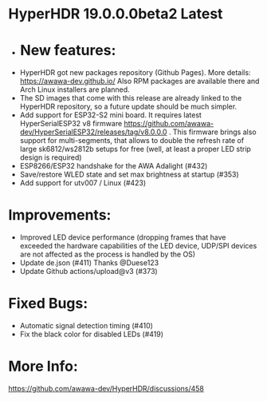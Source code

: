 # HyperHDR 19.0.0.0beta2 Latest

- # New features:
- HyperHDR got new packages repository (Github Pages). More details: https://awawa-dev.github.io/ Also RPM packages are available there and Arch Linux installers are planned.
- The SD images that come with this release are already linked to the HyperHDR repository, so a future update should be much simpler.
- Add support for ESP32-S2 mini board. It requires latest HyperSerialESP32 v8 firmware https://github.com/awawa-dev/HyperSerialESP32/releases/tag/v8.0.0.0 . This firmware brings also support for multi-segments, that allows to double the refresh rate of large sk6812/ws2812b setups for free (well, at least a proper LED strip design is required)
- ESP8266/ESP32 handshake for the AWA Adalight (#432)
- Save/restore WLED state and set max brightness at startup (#353)
- Add support for utv007 / Linux (#423)


# Improvements:
- Improved LED device performance (dropping frames that have exceeded the hardware capabilities of the LED device, UDP/SPI devices are not affected as the process is handled by the OS)
- Update de.json (#411) Thanks @Duese123
- Update Github actions/upload@v3 (#373)

# Fixed Bugs:
- Automatic signal detection timing (#410)
- Fix the black color for disabled LEDs (#419)


# More Info:
https://github.com/awawa-dev/HyperHDR/discussions/458
